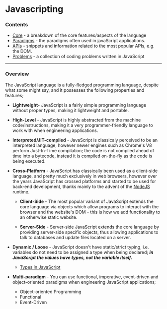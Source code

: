 # Javascripting

### Contents

- [Core](core) - a breakdown of the core features/aspects of the language
- [Paradigms](paradigms) - the paradigms often used in javaScript applications.
- [APIs](APIs) - snippets and information related to the most popular APIs, e.g. the DOM.
- [Problems](problems) - a collection of coding problems written in JavaScript

---

### Overview

The JavaScript language is a fully-fledged programming language, despite what some might say, and it possesses the following properties and features;

- **Lightweight**- JavaScript is a fairly simple programming language without proper types, making it lightweight and portable.

- **High-Level** - JavaScript is highly abstracted from the machine code/instructions, making it a very programmer-friendly language to work with when engineering applications.

- **Interpreted/JIT-compiled** - JavaScript is classicaly perceived to be an interpreted language, however newer engines such as Chrome's V8 perform Just-In-Time compilation; the code is not compiled ahead of time into a bytecode, instead it is compiled on-the-fly as the code is being executed.

- **Cross-Platform** - JavaScript has classically been used as a client-side language, and pretty much exclusively in web browsers, however over the years JavaScript has crossed platforms and started to be used for back-end development, thanks mainly to the advent of the [NodeJS](https://nodejs.org/en/) runtime.

  - **Client-Side** - The most popular variant of JavaScript extends the core language via objects which allow programs to interact with the browser and the website's DOM - this is how we add functionality to an otherwise static website.

  - **Server-Side** - Server-side JavaScript extends the core language by providing server-side specific objects, thus allowing applications to talk to databases and update files located on a server.

- **Dynamic / Loose** - JavaScript doesn't have static/strict typing, i.e. variables do not need to be assigned a type when being declared; **_in JavaScript the values have types, not the variable itself._**

  - [Types in JavaScript](../core/types)

- **Multi-paradigm** - You can use functional, imperative, event-driven and object-oriented paradigms when engineering JavaScript applications;
  - Object-oriented Programming
  - Functional
  - Event-Driven
